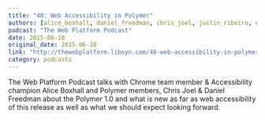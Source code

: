 ```yaml
---
title: "48: Web Accessibility in Polymer"
authors: [alice_boxhall, daniel_freedman, chris_joel, justin_ribeiro, erik_isaksen]
podcast: "The Web Platform Podcast"
date: 2015-06-18
original_date: 2015-06-18
link: "http://thewebplatform.libsyn.com/48-web-accessibility-in-polymer"
category: podcasts
---
```


The Web Platform Podcast talks with Chrome team member & Accessibility champion Alice Boxhall and Polymer members, Chris Joel & Daniel Freedman about the Polymer 1.0 and what is new as far as web accessibility of this release as well as what we should expect looking forward.
